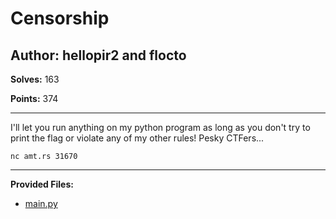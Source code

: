 # Censorship

## Author: hellopir2 and flocto

**Solves:** 163

**Points:** 374

---

I'll let you run anything on my python program as long as you don't try to print the flag or violate any of my other rules! Pesky CTFers...

`nc amt.rs 31670`

---

**Provided Files:**

- [main.py](./main.py)
